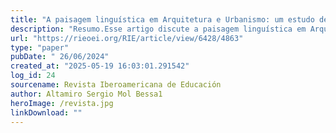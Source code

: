 ```yaml
---
title: "A paisagem linguística em Arquitetura e Urbanismo: um estudo de caso aplicado ao ensino"
description: "Resumo.Esse artigo discute a paisagem linguística em Arquitetura e Urbanismo. Mesmo sendo um campo do saber já bem estabelecido, a paisagem linguística tem se colocado como multifacetada e fluida, estando aberta para novos exercícios epistemológicos. Nesse sentido, o autor propõe que a paisagem linguística em Arquitetura está presente nos aparatos de publicidade, placas de sinalização, letreiros e outras linguagens de comunicação do ambiente urbano e dos empreendimentos imobiliários, como também, e muito fortemente, nos próprios edifícios, ruas, praças, parques e demais estruturas que, pelas mensagens culturais milenares que carregam, oferecem seu repertório semânticoàlivre interpretação e decifração dos usuários. O artigo inicia discutindo a ideia de paisagem como uma tríade composta por imaginários, representaçõese materialidades, prossegue discutindo a paisagem linguística, sua origem e pressupostos teóricos, e sua relação com a Arquitetura, exemplificando com um estudo de caso, que decorre de uma pesquisa acadêmica desenvolvida pelo autor desde 2006. Encerra-se a discussão apresentando a utilização do estudo como prática pedagógica no ensino depós-graduaçãoem Arquitetura e Urbanismo, o que tem possibilitado o contato dos alunos com os pressupostos e alcance da paisagem linguística, um saber ainda pouco conhecido naquele campo do conhecimento, onde tem espaço para amplo crescimento."
url: "https://rieoei.org/RIE/article/view/6428/4863"
type: "paper"
pubDate: " 26/06/2024"
created_at: "2025-05-19 16:03:01.291542"
log_id: 24
sourcename: Revista Iberoamericana de Educación
author: Altamiro Sergio Mol Bessa1
heroImage: /revista.jpg
linkDownload: ""
---
```



